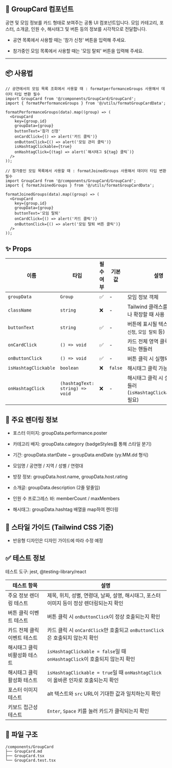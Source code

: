## 📝 GroupCard 컴포넌트

공연 및 모임 정보를 카드 형태로 보여주는 공통 UI 컴포넌트입니다.
모임 카테고리, 포스터, 소개글, 인원 수, 해시태그 및 버튼 등의 정보를 시각적으로 전달합니다.

- 공연 목록에서 사용할 때는 '참가 신청' 버튼을 입력해 주세요.

- 참가중인 모임 목록에서 사용할 때는 '모임 탈퇴' 버튼을 입력해 주세요.

---

## 📦 사용법

```tsx
// 공연에서의 모임 목록 조회에서 사용할 때 : formatperformanceGroups 사용해서 데이터 타입 변환 필수
import GroupCard from '@/components/GroupCard/GroupCard';
import { formatPerformanceGroups } from '@/utils/formatGroupCardData';

formatPerformanceGroups(data).map((group) => (
  <GroupCard
    key={group.id}
    groupData={group}
    buttonText='참가 신청'
    onCardClick={() => alert('카드 클릭')}
    onButtonClick={() => alert('모임 관리 클릭')}
    isHashtagClickable={true}
    onHashtagClick={(tag) => alert(`해시태그 ${tag} 클릭`)}
  />
));

// 참가중인 모임 목록에서 사용할 때 : formatJoinedGroups 사용해서 데이터 타입 변환 필수
import GroupCard from '@/components/GroupCard/GroupCard';
import { formatJoinedGroups } from '@/utils/formatGroupCardData';

formatJoinedGroups(data).map((group) => (
  <GroupCard
    key={group.id}
    groupData={group}
    buttonText='모임 탈퇴'
    onCardClick={() => alert('카드 클릭')}
    onButtonClick={() => alert('모임 탈퇴 버튼 클릭')}
  />
));
```

## ✨ Props

| 이름                 | 타입                            | 필수 여부 | 기본값  | 설명                                                              |
| -------------------- | ------------------------------- | --------- | ------- | ----------------------------------------------------------------- |
| `groupData`          | `Group`                         | ✅        | -       | 모임 정보 객체                                                    |
| `className`          | `string`                        | ❌        | -       | Tailwind 클래스를 덮어쓰거나 확장할 때 사용                       |
| `buttonText`         | `string`                        | ✅        | -       | 버튼에 표시될 텍스트 (`참가 신청`, `모임 탈퇴` 등)                |
| `onCardClick`        | `() => void`                    | ✅        | -       | 카드 전체 영역 클릭 시 실행되는 핸들러                            |
| `onButtonClick`      | `() => void`                    | ✅        | -       | 버튼 클릭 시 실행되는 핸들러                                      |
| `isHashtagClickable` | `boolean`                       | ❌        | `false` | 해시태그 클릭 가능 여부                                           |
| `onHashtagClick`     | `(hashtagText: string) => void` | ❌        | -       | 해시태그 클릭 시 실행되는 핸들러 (`isHashtagClickable=true` 필요) |

## 🧩 주요 렌더링 정보

- 포스터 이미지: groupData.performance.poster

- 카테고리 배지: groupData.category (badgeStyles를 통해 스타일 분기)

- 기간: groupData.startDate ~ groupData.endDate (yy.MM.dd 형식)

- 모임명 / 공연명 / 지역 / 성별 / 연령대

- 방장 정보: groupData.host.name, groupData.host.rating

- 소개글: groupData.description (2줄 말줄임)

- 인원 수 프로그레스 바: memberCount / maxMembers

- 해시태그: groupData.hashtag 배열을 map하여 렌더링

## 🎨 스타일 가이드 (Tailwind CSS 기준)

- 반응형 디자인은 디자인 가이드에 따라 수정 예정

## ✅ 테스트 정보

테스트 도구: jest, @testing-library/react

| 테스트 항목                   | 설명                                                                                      |
| ----------------------------- | ----------------------------------------------------------------------------------------- |
| 주요 정보 렌더링 테스트       | 제목, 위치, 성별, 연령대, 날짜, 설명, 해시태그, 포스터 이미지 등이 정상 렌더링되는지 확인 |
| 버튼 클릭 이벤트 테스트       | 버튼 클릭 시 `onButtonClick`이 정상 호출되는지 확인                                       |
| 카드 전체 클릭 이벤트 테스트  | 카드 클릭 시 `onCardClick`만 호출되고 `onButtonClick`은 호출되지 않는지 확인              |
| 해시태그 클릭 비활성화 테스트 | `isHashtagClickable = false`일 때 `onHashtagClick`이 호출되지 않는지 확인                 |
| 해시태그 클릭 활성화 테스트   | `isHashtagClickable = true`일 때 `onHashtagClick`이 올바른 인자로 호출되는지 확인         |
| 포스터 이미지 테스트          | alt 텍스트와 `src` URL이 기대한 값과 일치하는지 확인                                      |
| 키보드 접근성 테스트          | `Enter`, `Space` 키를 눌러 카드가 클릭되는지 확인                                         |

## 📁 파일 구조

```
/components/GroupCard
├── GroupCard.md
├── GroupCard.tsx
└── GroupCard.test.tsx
```
